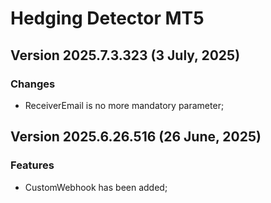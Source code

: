 # Hedging Detector MT5

## Version 2025.7.3.323 (3 July, 2025)
### Changes
* ReceiverEmail is no more mandatory parameter;

## Version 2025.6.26.516 (26 June, 2025)
### Features
* CustomWebhook has been added;
